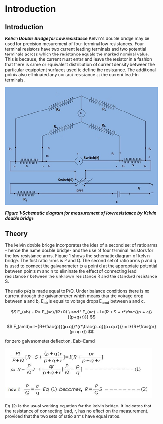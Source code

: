 # Introduction

## Introduction

***Kelvin Double Bridge for Low resistance***  Kelvin's double bridge may be used for precision mesurement of four-terminal low resistances. Four terminal resistors have two current leading terminals and two potential terminals across which the resistance equals the marked nominal value. This is because, the current must enter and leave the resistor in a fashion that there is same or equivalent distribution of current density between the particular equipotent surfaces used to define the resistance. The additional points also eliminated any contact resistance at the current lead-in terminals.
<p align="center">

![Rm501 Figure](images/ckt.jpg)

***Figure 1:Schematic diagram for measurement of low resistance by Kelvin double bridge***
</p>

## Theory

The kelvin double bridge incorporates the idea of a second set of ratio arms - hence the name double bridge- and the use of four terminal resistors for the low resistance arms. Figure 1 shows the schematic diagram of kelvin bridge. The first ratio arms is P and Q. The second set of ratio arms p and q is used to connect the galvanometer to a point d at the appropriate potential between points m and n to eliminate the effect of connecting lead resistance r between the unknown resistance R and the standard resistance S.

The ratio p/q is made equal to P/Q. Under balance conditions there is no current through the galvanometer which means that the voltage drop between a and b, E<sub>ab</sub> is equal to voltage drops E<sub>amd</sub> between a and c.


$$ E_(ab) = P* E_(ac)/(P+Q) \ and \ E_(ac) = I*{R + S + r*\frac{(p + q)}{(p+q+r)}} $$

   
$$ E_(amd)= I*{R+\frac{p}{(p+q)}*(r*\frac{p+q}{p+q+r})} = I*(R+\frac{pr}{p+q+r}) $$

for zero galvanometer deflection, Eab=Eamd


![Rm501 Figure](images/Capture.JPG)


</p>


Eq (2) is the usual working equation for the kelvin bridge. It indicates that the resistance of connecting lead, r, has no effect on the measurement, provided that the two sets of ratio arms have equal ratios.
<script id="MathJax-script" async src="https://cdn.jsdelivr.net/npm/mathjax@3/es5/tex-mml-chtml.js"></script>
